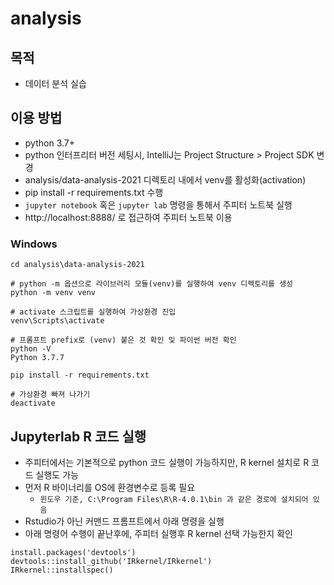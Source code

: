 # analysis

## 목적
- 데이터 분석 실습

## 이용 방법
- python 3.7+
- python 인터프리터 버전 세팅시, IntelliJ는 Project Structure > Project SDK 변경
- analysis/data-analysis-2021 디렉토리 내에서 venv를 활성화(activation)
- pip install -r requirements.txt 수행
- `jupyter notebook` 혹은 `jupyter lab` 명령을 통해서 주피터 노트북 실행
- http://localhost:8888/ 로 접근하여 주피터 노트북 이용

### Windows
```shell
cd analysis\data-analysis-2021

# python -m 옵션으로 라이브러리 모듈(venv)를 실행하여 venv 디렉토리를 생성
python -m venv venv

# activate 스크립트를 실행하여 가상환경 진입
venv\Scripts\activate

# 프롬프트 prefix로 (venv) 붙은 것 확인 및 파이썬 버전 확인
python -V
Python 3.7.7

pip install -r requirements.txt

# 가상환경 빠져 나가기
deactivate
```

## Jupyterlab R 코드 실행
- 주피터에서는 기본적으로 python 코드 실행이 가능하지만, R kernel 설치로 R 코드 실행도 가능
- 먼저 R 바이너리를 OS에 환경변수로 등록 필요
    - `윈도우 기준, C:\Program Files\R\R-4.0.1\bin 과 같은 경로에 설치되어 있음`
- Rstudio가 아닌 커맨드 프롬프트에서 아래 명령을 실행
- 아래 명령어 수행이 끝난후에, 주피터 실행후 R kernel 선택 가능한지 확인
```shell
install.packages('devtools')
devtools::install_github('IRkernel/IRkernel')
IRkernel::installspec()
```